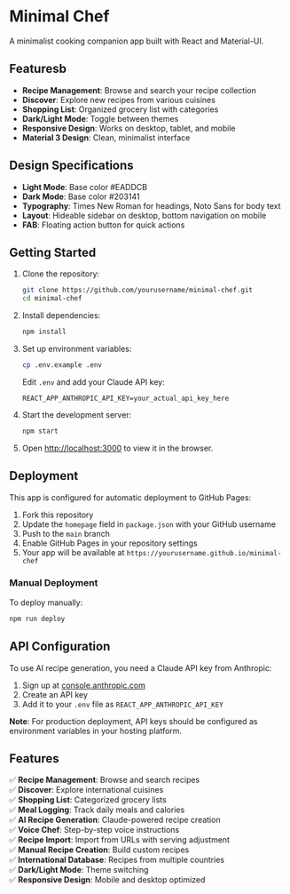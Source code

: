 # Minimal Chef

A minimalist cooking companion app built with React and Material-UI.

## Featuresb 

- **Recipe Management**: Browse and search your recipe collection
- **Discover**: Explore new recipes from various cuisines
- **Shopping List**: Organized grocery list with categories
- **Dark/Light Mode**: Toggle between themes
- **Responsive Design**: Works on desktop, tablet, and mobile
- **Material 3 Design**: Clean, minimalist interface

## Design Specifications

- **Light Mode**: Base color  #EADDCB
- **Dark Mode**: Base color  #203141
- **Typography**: Times New Roman for headings, Noto Sans for body text
- **Layout**: Hideable sidebar on desktop, bottom navigation on mobile
- **FAB**: Floating action button for quick actions

## Getting Started

1. Clone the repository:
   ```bash
   git clone https://github.com/yourusername/minimal-chef.git
   cd minimal-chef
   ```

2. Install dependencies:
   ```bash
   npm install
   ```

3. Set up environment variables:
   ```bash
   cp .env.example .env
   ```
   Edit `.env` and add your Claude API key:
   ```
   REACT_APP_ANTHROPIC_API_KEY=your_actual_api_key_here
   ```

4. Start the development server:
   ```bash
   npm start
   ```

5. Open [http://localhost:3000](http://localhost:3000) to view it in the browser.

## Deployment

This app is configured for automatic deployment to GitHub Pages:

1. Fork this repository
2. Update the `homepage` field in `package.json` with your GitHub username
3. Push to the `main` branch
4. Enable GitHub Pages in your repository settings
5. Your app will be available at `https://yourusername.github.io/minimal-chef`

### Manual Deployment

To deploy manually:
```bash
npm run deploy
```

## API Configuration

To use AI recipe generation, you need a Claude API key from Anthropic:
1. Sign up at [console.anthropic.com](https://console.anthropic.com)
2. Create an API key
3. Add it to your `.env` file as `REACT_APP_ANTHROPIC_API_KEY`

**Note**: For production deployment, API keys should be configured as environment variables in your hosting platform.

## Features

✅ **Recipe Management**: Browse and search recipes  
✅ **Discover**: Explore international cuisines  
✅ **Shopping List**: Categorized grocery lists  
✅ **Meal Logging**: Track daily meals and calories  
✅ **AI Recipe Generation**: Claude-powered recipe creation  
✅ **Voice Chef**: Step-by-step voice instructions  
✅ **Recipe Import**: Import from URLs with serving adjustment  
✅ **Manual Recipe Creation**: Build custom recipes  
✅ **International Database**: Recipes from multiple countries  
✅ **Dark/Light Mode**: Theme switching  
✅ **Responsive Design**: Mobile and desktop optimized
